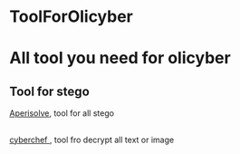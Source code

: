 # ToolForOlicyber
<h1>All tool you need for olicyber</h1>
<h2>Tool for stego </h2>
<a href="https://www.aperisolve.com/">Aperisolve</a>, tool for all stego

<h2></h2>
<a href = "https://cyberchef.org/">cyberchef </a>, tool fro decrypt all text or image
